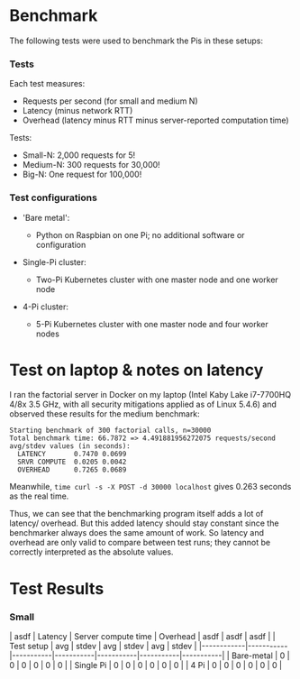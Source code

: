 # Benchmark

The following tests were used to benchmark the Pis in these setups:

### Tests

Each test measures:

* Requests per second (for small and medium N)
* Latency (minus network RTT)
* Overhead (latency minus RTT minus server-reported computation time)

Tests:

* Small-N: 2,000 requests for 5!
* Medium-N: 300 requests for 30,000!
* Big-N: One request for 100,000!

### Test configurations

* 'Bare metal':
    * Python on Raspbian on one Pi; no additional software or configuration

* Single-Pi cluster:
    * Two-Pi Kubernetes cluster with one master node and one worker node

* 4-Pi cluster:
    * 5-Pi Kubernetes cluster with one master node and four worker nodes

# Test on laptop & notes on latency

I ran the factorial server in Docker on my laptop (Intel Kaby Lake i7-7700HQ
4/8x 3.5 GHz, with all security mitigations applied as of Linux 5.4.6) and
observed these results for the medium benchmark:

```
Starting benchmark of 300 factorial calls, n=30000
Total benchmark time: 66.7872 => 4.491881956272075 requests/second
avg/stdev values (in seconds):
  LATENCY       0.7470 0.0699
  SRVR COMPUTE  0.0205 0.0042
  OVERHEAD      0.7265 0.0689
```

Meanwhile, `time curl -s -X POST -d 30000 localhost` gives 0.263 seconds as the
real time.

Thus, we can see that the benchmarking program itself adds a lot of latency/
overhead. But this added latency should stay constant since the benchmarker
always does the same amount of work. So latency and overhead are only valid
to compare between test runs; they cannot be correctly interpreted as the
absolute values.

# Test Results

### Small

| asdf       |        Latency        |  Server compute time  |       Overhead        | asdf | asdf | asdf |
| Test setup |    avg    |   stdev   |    avg    |   stdev   |    avg    |   stdev   |
|------------|-----------|-----------|-----------|-----------|-----------|-----------|
| Bare-metal | 0         | 0         | 0         | 0         | 0         | 0         |
| Single Pi  | 0         | 0         | 0         | 0         | 0         | 0         |
| 4 Pi       | 0         | 0         | 0         | 0         | 0         | 0         |
